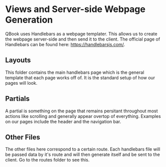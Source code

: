 # Views and Server-side Webpage Generation

QBook uses Handlebars as a webpage templater. This allows us to create the webpage server-side and then send it to the client.
The official page of Handlebars can be found here: https://handlebarsjs.com/.

## Layouts
This folder contains the main handlebars page which is the general template that each page works off of. It is the standard setup of how our pages will look.

## Partials
A partial is something on the page that remains persitant throughout most actions like scrolling and generally appear overtop of everything.
Examples on our pages include the header and the navigation bar.

## Other Files
The other files here correspond to a certain route. Each handlebars file will be passed data by it's route and will then generate itself and be sent to the client.
Go to the routes folder to see this.
